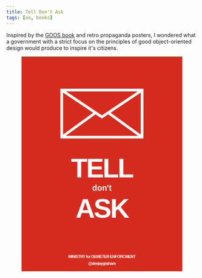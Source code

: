 ```yaml
---
title: Tell Don't Ask
tags: [oo, books]
---
```


Inspired by the [GOOS book](http://www.amazon.co.uk/Growing-Object-Oriented-Software-Guided-Signature/dp/0321503627)
and retro propaganda posters, I wondered what a government with a strict
focus on the principles of good object-oriented design would produce to inspire
it's citizens.

<figure class="image" style="width=50%" >
<svg viewBox="0 0 1200 1600" xmlns="http://www.w3.org/2000/svg" role="img">
<style>
.tiny {
font: bold 30px sans-serif;
text-anchor: middle;
letter-spacing: -2px;
}
.small {
font: bold 60px sans-serif;
text-anchor: middle;
}
.heavy {
font: bold 200px sans-serif;
text-anchor: middle;
letter-spacing: -10px;
}
.envelope {
fill:none;
stroke:white;
stroke-width:20
}
</style>
<rect width="100%" height="100%" fill="#d52b1e" />
<polyline points="300,250 300,600 900,600 900,250 290,250" class="envelope" />
<polyline points="300,250 600,450 900,250" class="envelope" />
<polyline points="300,600 550,420" class="envelope" />
<polyline points="900,600 650,420" class="envelope" />
<text x="600" y="900" class="heavy" fill="white">TELL</text>
<text x="600" y="1000" class="small" fill="white">don't</text>
<text x="600" y="1200" class="heavy" fill="white">ASK</text>
<text x="600" y="1500" class="tiny" fill="white">MINISTRY for DEMETER ENFORCMENT</text>
<text x="600" y="1550" class="tiny" fill="white">@deejaygraham</text>
</svg>
</figure>
